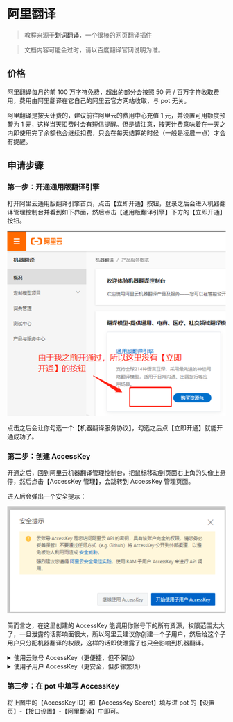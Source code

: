 # 阿里翻译

> 教程来源于[划词翻译](https://hcfy.app/)，一个很棒的网页翻译插件

> 文档内容可能会过时，请以百度翻译官网说明为准。

## 价格

阿里翻译每月的前 100 万字符免费，超出的部分会按照 50 元 / 百万字符收取费用，费用由阿里翻译在它自己的阿里云官方网站收取，与 pot 无关。

阿里翻译是按天计费的，建议前往阿里云的费用中心充值 1 元，并设置可用额度预警为 1 元，这样当天扣费时会有短信提醒。但是请注意，按天计费意味着在一天之内即使用完了余额也会继续扣费，只会在每天结算的时候（一般是凌晨一点）才会有提醒。

## 申请步骤

### 第一步：开通通用版翻译引擎

打开阿里云通用版翻译引擎首页，点击【立即开通】按钮，登录之后会进入机器翻译管理控制台并看到如下界面，然后点击【通用版翻译引擎】下方的【立即开通】按钮。

![](./asset/alibaba1.png)

点击之后会让你勾选一个【机器翻译服务协议】，勾选之后点【立即开通】就能开通成功了。

### 第二步：创建 AccessKey

开通之后，回到阿里云机器翻译管理控制台，把鼠标移动到页面右上角的头像上悬停，然后点击【AccessKey 管理】，会跳转到 AccessKey 管理页面。

进入后会弹出一个安全提示：

![](./asset/alibaba2.png)

简而言之，在这里创建的 AccessKey 能调用你账号下的所有资源，权限范围太大了，一旦泄露的话影响面很大，所以阿里云建议你创建一个子用户，然后给这个子用户只分配机器翻译的权限，这样的话即使泄露了也只会影响到机器翻译。

<details><summary>使用云账号 AccessKey（更便捷，但不保险）</summary>
<p>

如果要用云账号创建 AccessKey，那么选择【继续使用 AccessKey】即可。

![](./asset/alibaba3.png)

然后点击【创建 AccessKey】按钮：

![](./asset/alibaba4.png)

点击之后会让你输入手机短信验证码，输入之后会提示 AccessKey 创建成功，如下图：

![](./asset/alibaba5.png)

</p>
</details>

<details><summary>使用子用户 AccessKey（更安全，但步骤繁琐）</summary>
<p>

如果要用子用户 AccessKey，那么选择【开始使用子用户 AccessKey】即可。

![](./asset/alibaba6.png)

第一步：创建并填写用户信息
点击【创建用户】按钮：

![](./asset/alibaba7.png)

点击之后需要填写用户信息：

设置登录名称：pot
填写显示名称：pot
访问方式：勾选【Open API 调用访问】。
完成之后点击【确定】。

![](./asset/alibaba8.png)

点击之后会让你输入手机短信验证码，输入之后会看到创建成功的 【AccessKey ID】 和 【AccessKey Secret】，如下图：

![](./asset/alibaba9.png)

第二步：设置用户权限
勾选刚刚创建的用户并点击【添加权限】：

![](./asset/alibaba10.png)

搜索“机器翻译”，单击选中【AliyunMTFullAccess】和【AliyunMTReadOnlyAccess】这两项即可，然后点击【确定】：

![](./asset/alibaba11.png)

第三步：审阅信息
这一步只需要点击【完成】按钮即可，然后就会看到这个子账户的【AccessKey ID】 和 【AccessKey Secret】，如下图：

![](./asset/alibaba12.png)

</p>
</details>

### 第三步：在 pot 中填写 AccessKey

将上图中的【AccessKey ID】和【AccessKey Secret】填写进 pot 的【设置页】-【接口设置】-【阿里翻译】中即可。
